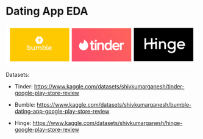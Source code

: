 # Dating App EDA

![alt text](https://github.com/emicervantes/dating_app_reviews/blob/main/images/tin_hin_bum.png?raw=true)

Datasets:

* Tinder: https://www.kaggle.com/datasets/shivkumarganesh/tinder-google-play-store-review

* Bumble: https://www.kaggle.com/datasets/shivkumarganesh/bumble-dating-app-google-play-store-review

* Hinge: https://www.kaggle.com/datasets/shivkumarganesh/hinge-google-play-store-review
